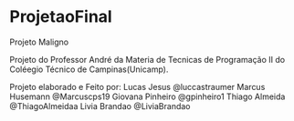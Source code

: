 # ProjetaoFinal
Projeto Maligno

Projeto do Professor André da Materia de Tecnicas de Programação II do Coléegio Técnico de Campinas(Unicamp).

Projeto elaborado e Feito por: 
Lucas Jesus @luccastraumer
Marcus Husemann @Marcuscps19
Giovana Pinheiro @gpinheiro1
Thiago Almeida @ThiagoAlmeidaa
Livia Brandao @LiviaBrandao
